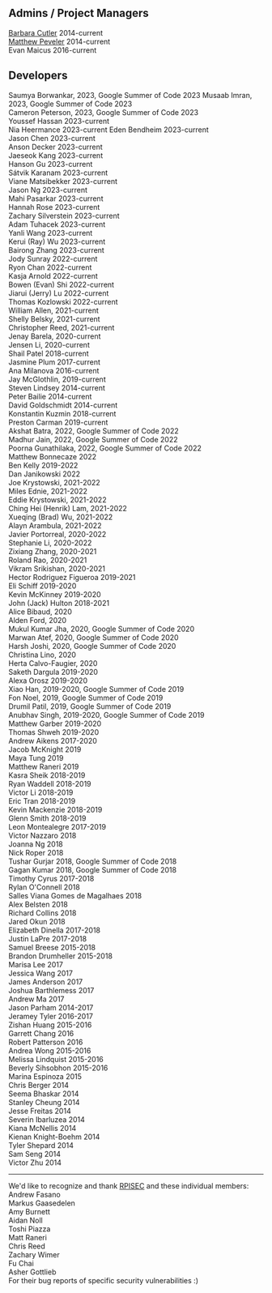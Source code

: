 ## Admins / Project Managers  
[Barbara Cutler](http://www.cs.rpi.edu/~cutler/) 2014-current  
[Matthew Peveler](http://mpeveler.com/) 2014-current  
Evan Maicus 2016-current  

## Developers  

Saumya Borwankar, 2023, Google Summer of Code 2023
Musaab Imran, 2023, Google Summer of Code 2023  
Cameron Peterson, 2023, Google Summer of Code 2023  
Youssef Hassan 2023-current  
Nia Heermance 2023-current
Eden Bendheim 2023-current  
Jason Chen 2023-current  
Anson Decker 2023-current  
Jaeseok Kang 2023-current  
Hanson Gu 2023-current  
Sátvik Karanam 2023-current  
Viane Matsibekker 2023-current  
Jason Ng 2023-current  
Mahi Pasarkar 2023-current  
Hannah Rose 2023-current  
Zachary Silverstein 2023-current  
Adam Tuhacek 2023-current  
Yanli Wang 2023-current  
Kerui (Ray) Wu 2023-current  
Bairong Zhang 2023-current  
Jody Sunray 2022-current  
Ryon Chan 2022-current  
Kasja Arnold 2022-current  
Bowen (Evan) Shi 2022-current  
Jiarui (Jerry) Lu 2022-current  
Thomas Kozlowski 2022-current  
William Allen, 2021-current  
Shelly Belsky, 2021-current  
Christopher Reed, 2021-current  
Jenay Barela, 2020-current  
Jensen Li, 2020-current  
Shail Patel 2018-current  
Jasmine Plum 2017-current  
Ana Milanova 2016-current  
Jay McGlothlin, 2019-current  
Steven Lindsey 2014-current  
Peter Bailie 2014-current  
David Goldschmidt 2014-current  
Konstantin Kuzmin 2018-current  
Preston Carman 2019-current  
Akshat Batra, 2022, Google Summer of Code 2022  
Madhur Jain, 2022, Google Summer of Code 2022  
Poorna Gunathilaka, 2022, Google Summer of Code 2022  
Matthew Bonnecaze 2022  
Ben Kelly 2019-2022  
Dan Janikowski 2022  
Joe Krystowski, 2021-2022  
Miles Ednie, 2021-2022  
Eddie Krystowski, 2021-2022  
Ching Hei (Henrik) Lam, 2021-2022  
Xueqing (Brad) Wu, 2021-2022  
Alayn Arambula, 2021-2022  
Javier Portorreal, 2020-2022  
Stephanie Li, 2020-2022  
Zixiang Zhang, 2020-2021  
Roland Rao, 2020-2021  
Vikram Srikishan, 2020-2021  
Hector Rodriguez Figueroa 2019-2021  
Eli Schiff 2019-2020  
Kevin McKinney 2019-2020  
John (Jack) Hulton 2018-2021  
Alice Bibaud, 2020  
Alden Ford, 2020  
Mukul Kumar Jha, 2020, Google Summer of Code 2020  
Marwan Atef, 2020, Google Summer of Code 2020  
Harsh Joshi, 2020, Google Summer of Code 2020  
Christina Lino, 2020  
Herta Calvo-Faugier, 2020  
Saketh Dargula 2019-2020  
Alexa Orosz 2019-2020  
Xiao Han, 2019-2020, Google Summer of Code 2019  
Fon Noel, 2019, Google Summer of Code 2019  
Drumil Patil, 2019, Google Summer of Code 2019  
Anubhav Singh, 2019-2020, Google Summer of Code 2019  
Matthew Garber 2019-2020  
Thomas Shweh 2019-2020  
Andrew Aikens 2017-2020  
Jacob McKnight 2019  
Maya Tung 2019  
Matthew Raneri 2019  
Kasra Sheik 2018-2019  
Ryan Waddell 2018-2019  
Victor Li 2018-2019  
Eric Tran 2018-2019  
Kevin Mackenzie 2018-2019  
Glenn Smith 2018-2019  
Leon Montealegre 2017-2019  
Victor Nazzaro 2018  
Joanna Ng 2018  
Nick Roper 2018  
Tushar Gurjar 2018, Google Summer of Code 2018  
Gagan Kumar  2018, Google Summer of Code 2018  
Timothy Cyrus 2017-2018  
Rylan O'Connell 2018  
Salles Viana Gomes de Magalhaes 2018  
Alex Belsten 2018  
Richard Collins 2018  
Jared Okun 2018  
Elizabeth Dinella 2017-2018  
Justin LaPre 2017-2018  
Samuel Breese 2015-2018  
Brandon Drumheller 2015-2018  
Marisa Lee 2017  
Jessica Wang 2017  
James Anderson 2017  
Joshua Barthlemess 2017  
Andrew Ma 2017  
Jason Parham 2014-2017  
Jeramey Tyler 2016-2017  
Zishan Huang 2015-2016  
Garrett Chang 2016  
Robert Patterson 2016  
Andrea Wong 2015-2016  
Melissa Lindquist 2015-2016  
Beverly Sihsobhon 2015-2016  
Marina Espinoza 2015  
Chris Berger 2014  
Seema Bhaskar 2014  
Stanley Cheung 2014  
Jesse Freitas 2014  
Severin Ibarluzea 2014  
Kiana McNellis 2014  
Kienan Knight-Boehm 2014  
Tyler Shepard 2014  
Sam Seng 2014  
Victor Zhu 2014  

------------------------------  
We'd like to recognize and thank [RPISEC](https://rpis.ec/) and these individual members:  
Andrew Fasano  
Markus Gaasedelen  
Amy Burnett  
Aidan Noll  
Toshi Piazza  
Matt Raneri  
Chris Reed  
Zachary Wimer  
Fu Chai  
Asher Gottlieb  
For their bug reports of specific security vulnerabilities :)  
